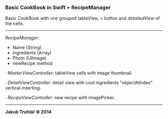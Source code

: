 ### Basic CookBook in Swift + RecipeManager
Basic CookBook with one grouped tableView, _+_ button and _detailedView_ of the cells.
____________________
_RecipeManager:_ 
- Name (String)
- Ingredients (Array)
- Photo (UIImage)
- newRecipe method

· _MasterViewController:_ 
tableView cells with image thumbnail.

· _DetailViewController:_ 
detail view with cool ingredients "objectAtIndex" vertical inserting.

· _RecipeViewController:_ 
new recipe with imagePicker.
____________________
**Jakub Truhlář © 2014**
